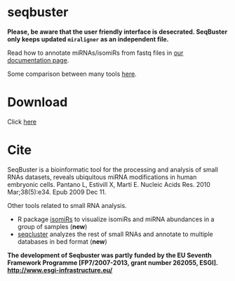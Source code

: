 seqbuster
=========

**Please, be aware that the user friendly interface is desecrated. SeqBuster only keeps updated `miraligner` as an independent file.**


Read how to annotate miRNAs/isomiRs from fastq files in [our documentation page](https://seqcluster.readthedocs.io/mirna_annotation.html).

Some comparison between many tools [here](https://github.com/lpantano/mypubs/blob/master/mirna/mirannotation/stats.md).

Download
========
Click [here](https://github.com/lpantano/seqbuster/blob/miraligner/modules/miraligner/miraligner.jar?raw=true)

Cite
====
SeqBuster is a bioinformatic tool for the processing and analysis of small RNAs datasets, reveals ubiquitous miRNA modifications in human embryonic cells. Pantano L, Estivill X, Martí E. Nucleic Acids Res. 2010 Mar;38(5):e34. Epub 2009 Dec 11.

Other tools related to small RNA analysis.

*  R package [isomiRs](http://github.com/lpantano/isomiRs) to visualize isomiRs and miRNA abundances in a group of samples (**new**)
* [seqcluster](https://seqcluster.readthedocs.io) analyzes the rest of small RNAs and annotate to multiple databases in bed format (**new**)


__The development of Seqbuster was partly funded by the EU Seventh Framework Programme [FP7/2007-2013, grant number 262055, ESGI]. http://www.esgi-infrastructure.eu/__
